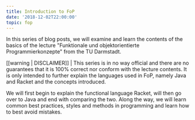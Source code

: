 ```yaml
---
title: Introduction to FoP
date: '2018-12-02T22:00:00'
topic: fop
---
```


In this series of blog posts, we will examine and learn the contents of the basics of the lecture "Funktionale und objektorientierte Programmierkonzepte" from the TU Darmstadt.

[[warning | DISCLAIMER]]
| This series is in no way official and there are no guarantees that it is 100% correct nor conform with the lecture contents. It is only intended to further explain the languages used in FoP, namely Java and Racket and the concepts introduced.

We will first begin to explain the functional language Racket, will then go over to Java and end with comparing the two. Along the way, we will learn common best practices, styles and methods in programming and learn how to best avoid mistakes.
